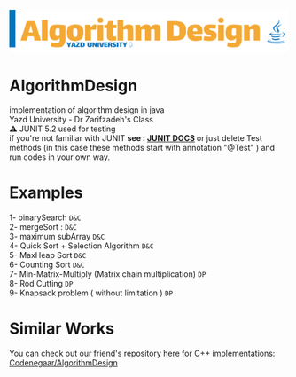 ![alt text](https://raw.githubusercontent.com/AmirhosseinAzimyzadeh/AlgorithmDesign/master/Picture/Header.jpg)
# AlgorithmDesign
implementation of algorithm design in java <br> 
Yazd University - Dr Zarifzadeh's Class <br>
⚠ JUNIT 5.2 used for testing <br>
if you're not familiar with JUNIT <b>see :  <a href="https://junit.org/junit5/" target="_blank" >JUNIT DOCS</a> </b>
or just delete Test methods (in this case these methods start with annotation "@Test" )
and run codes in your own way.<br>
# Examples <br>
1- binarySearch `D&C` <br>
2- mergeSort : `D&C` <br>
3- maximum subArray `D&C` <br>
4- Quick Sort + Selection Algorithm `D&C` <br>
5- MaxHeap Sort `D&C` <br>
6- Counting Sort `D&C`<br>
7- Min-Matrix-Multiply (Matrix chain multiplication) `DP` <br>
8- Rod Cutting `DP` <br>
9- Knapsack problem ( without limitation ) `DP` <br>
# Similar Works 
You can check out our friend's repository here for C++ implementations:<br>
<a href = "https://github.com/Codenegaar/AlgorithmDesignExamples/">Codenegaar/AlgorithmDesign</a>
